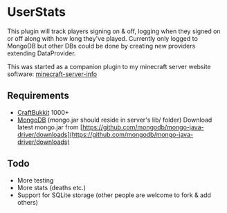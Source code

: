 # UserStats

This plugin will track players signing on & off, logging when they signed on or off along with how long they've played.  Currently only logged to MongoDB but other DBs could be done by creating new providers extending DataProvider.

This was started as a companion plugin to my minecraft server website software: [minecraft-server-info](https://github.com/jfro/minecraft-server-info)

## Requirements

* [CraftBukkit](http://bukkit.org/) 1000+
* [MongoDB](http://www.mongodb.org/) (mongo.jar should reside in server's lib/ folder) Download latest mongo.jar from [https://github.com/mongodb/mongo-java-driver/downloads](https://github.com/mongodb/mongo-java-driver/downloads)

## Todo

* More testing
* More stats (deaths etc.)
* Support for SQLite storage (other people are welcome to fork & add others)

